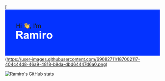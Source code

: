 [![MasterHead](https://github.com/ramirolc02/ramirolc02/blob/main/header.png?raw=true![image]) (https://user-images.githubusercontent.com/69082711/187002117-404c44d8-46a9-4818-b9da-dbd64447d6a0.png)

![Ramiro's GitHub stats](https://github-readme-stats.vercel.app/api?username=ramirolc02&show_icons=true&theme=radical)

